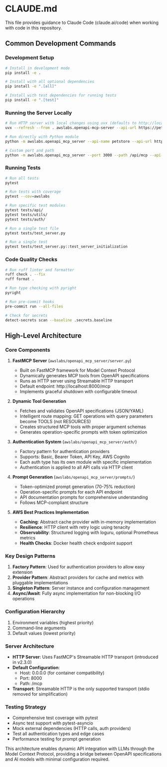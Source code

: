 # CLAUDE.md

This file provides guidance to Claude Code (claude.ai/code) when working with code in this repository.

## Common Development Commands

### Development Setup
```bash
# Install in development mode
pip install -e .

# Install with all optional dependencies
pip install -e ".[all]"

# Install with test dependencies for running tests
pip install -e ".[test]"
```

### Running the Server Locally
```bash
# Run HTTP server with local changes using uvx (defaults to http://localhost:8000/mcp)
uvx --refresh --from . awslabs.openapi-mcp-server --api-url https://petstore3.swagger.io/api/v3 --spec-url https://petstore3.swagger.io/api/v3/openapi.json --log-level DEBUG

# Run directly with Python module
python -m awslabs.openapi_mcp_server --api-name petstore --api-url https://petstore3.swagger.io/api/v3 --spec-url https://petstore3.swagger.io/api/v3/openapi.json

# Custom port and path
python -m awslabs.openapi_mcp_server --port 3000 --path /api/mcp --api-url https://api.example.com --spec-url https://api.example.com/openapi.json
```

### Running Tests
```bash
# Run all tests
pytest

# Run tests with coverage
pytest --cov=awslabs

# Run specific test modules
pytest tests/api/
pytest tests/utils/
pytest tests/auth/

# Run a single test file
pytest tests/test_server.py

# Run a single test
pytest tests/test_server.py::test_server_initialization
```

### Code Quality Checks
```bash
# Run ruff linter and formatter
ruff check . --fix
ruff format .

# Run type checking with pyright
pyright

# Run pre-commit hooks
pre-commit run --all-files

# Check for secrets
detect-secrets scan --baseline .secrets.baseline
```

## High-Level Architecture

### Core Components

1. **FastMCP Server** (`awslabs/openapi_mcp_server/server.py`)
   - Built on FastMCP framework for Model Context Protocol
   - Dynamically generates MCP tools from OpenAPI specifications
   - Runs as HTTP server using Streamable HTTP transport
   - Default endpoint: http://localhost:8000/mcp
   - Implements graceful shutdown with configurable timeout

2. **Dynamic Tool Generation**
   - Fetches and validates OpenAPI specifications (JSON/YAML)
   - Intelligent route mapping: GET operations with query parameters become TOOLS (not RESOURCES)
   - Creates structured MCP tools with proper argument schemas
   - Generates operation-specific prompts with token optimization

3. **Authentication System** (`awslabs/openapi_mcp_server/auth/`)
   - Factory pattern for authentication providers
   - Supports: Basic, Bearer Token, API Key, AWS Cognito
   - Each auth type has its own module with specific implementation
   - Authentication is applied to all API calls via HTTP client

4. **Prompt Generation** (`awslabs/openapi_mcp_server/prompts/`)
   - Token-optimized prompt generation (70-75% reduction)
   - Operation-specific prompts for each API endpoint
   - API documentation prompts for comprehensive understanding
   - Follows MCP-compliant structure

5. **AWS Best Practices Implementation**
   - **Caching**: Abstract cache provider with in-memory implementation
   - **Resilience**: HTTP client with retry logic using tenacity
   - **Observability**: Structured logging with loguru, optional Prometheus metrics
   - **Health Checks**: Docker health check endpoint support

### Key Design Patterns

1. **Factory Pattern**: Used for authentication providers to allow easy extension
2. **Provider Pattern**: Abstract providers for cache and metrics with pluggable implementations
3. **Singleton Pattern**: Server instance and configuration management
4. **Async/Await**: Fully async implementation for non-blocking I/O operations

### Configuration Hierarchy
1. Environment variables (highest priority)
2. Command-line arguments
3. Default values (lowest priority)

### Server Architecture
- **HTTP Server**: Uses FastMCP's Streamable HTTP transport (introduced in v2.3.0)
- **Default Configuration**: 
  - Host: 0.0.0.0 (for container compatibility)
  - Port: 8000
  - Path: /mcp
- **Transport**: Streamable HTTP is the only supported transport (stdio removed for simplification)

### Testing Strategy
- Comprehensive test coverage with pytest
- Async test support with pytest-asyncio
- Mock external dependencies (HTTP calls, auth providers)
- Test all authentication types and edge cases
- Performance testing for prompt generation

This architecture enables dynamic API integration with LLMs through the Model Context Protocol, providing a bridge between OpenAPI specifications and AI models with minimal configuration required.